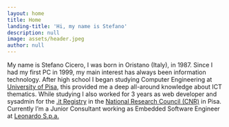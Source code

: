 ```yaml
---
layout: home
title: Home
landing-title: 'Hi, my name is Stefano'
description: null
image: assets/header.jpeg
author: null
---
```

My name is Stefano Cicero, I was born in Oristano (Italy), in 1987. Since I had my first PC in 1999, my main interest has always been information technology. After high school I began studying Computer Engineering at <a target="_blank" href="https://www.unipi.it/index.php/english">University of Pisa</a>, this provided me a deep all-around knowledge about ICT thematics. While studying I also worked for 3 years as web developer and sysadmin for the <a target="_blank" href="https://www.nic.it/en">.it Registry</a> in the <a target="_blank" href="https://www.cnr.it/en">National Research Council (CNR)</a> in Pisa. Currently I’m a Junior Consultant working as Embedded Software Engineer at <a target="_blank" href="https://www.leonardocompany.com/en">Leonardo S.p.a.</a>
